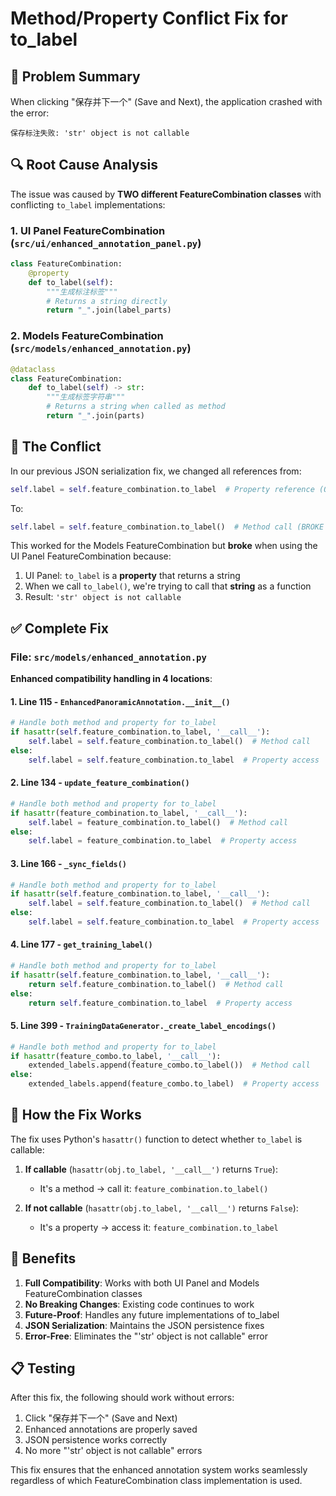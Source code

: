 # Method/Property Conflict Fix for to_label

## 🎯 Problem Summary

When clicking "保存并下一个" (Save and Next), the application crashed with the error:
```
保存标注失败: 'str' object is not callable
```

## 🔍 Root Cause Analysis

The issue was caused by **TWO different FeatureCombination classes** with conflicting `to_label` implementations:

### 1. UI Panel FeatureCombination (`src/ui/enhanced_annotation_panel.py`)
```python
class FeatureCombination:
    @property
    def to_label(self):
        """生成标注标签"""
        # Returns a string directly
        return "_".join(label_parts)
```

### 2. Models FeatureCombination (`src/models/enhanced_annotation.py`)
```python
@dataclass
class FeatureCombination:
    def to_label(self) -> str:
        """生成标签字符串"""
        # Returns a string when called as method
        return "_".join(parts)
```

## 🚨 The Conflict

In our previous JSON serialization fix, we changed all references from:
```python
self.label = self.feature_combination.to_label  # Property reference (OLD)
```

To:
```python
self.label = self.feature_combination.to_label()  # Method call (BROKE UI)
```

This worked for the Models FeatureCombination but **broke** when using the UI Panel FeatureCombination because:
1. UI Panel: `to_label` is a **property** that returns a string
2. When we call `to_label()`, we're trying to call that **string** as a function
3. Result: `'str' object is not callable`

## ✅ Complete Fix

### File: `src/models/enhanced_annotation.py`

**Enhanced compatibility handling in 4 locations**:

#### 1. Line 115 - `EnhancedPanoramicAnnotation.__init__()`
```python
# Handle both method and property for to_label
if hasattr(self.feature_combination.to_label, '__call__'):
    self.label = self.feature_combination.to_label()  # Method call
else:
    self.label = self.feature_combination.to_label  # Property access
```

#### 2. Line 134 - `update_feature_combination()`
```python
# Handle both method and property for to_label
if hasattr(feature_combination.to_label, '__call__'):
    self.label = feature_combination.to_label()  # Method call
else:
    self.label = feature_combination.to_label  # Property access
```

#### 3. Line 166 - `_sync_fields()`
```python
# Handle both method and property for to_label
if hasattr(self.feature_combination.to_label, '__call__'):
    self.label = self.feature_combination.to_label()  # Method call
else:
    self.label = self.feature_combination.to_label  # Property access
```

#### 4. Line 177 - `get_training_label()`
```python
# Handle both method and property for to_label
if hasattr(self.feature_combination.to_label, '__call__'):
    return self.feature_combination.to_label()  # Method call
else:
    return self.feature_combination.to_label  # Property access
```

#### 5. Line 399 - `TrainingDataGenerator._create_label_encodings()`
```python
# Handle both method and property for to_label
if hasattr(feature_combo.to_label, '__call__'):
    extended_labels.append(feature_combo.to_label())  # Method call
else:
    extended_labels.append(feature_combo.to_label)  # Property access
```

## 🧪 How the Fix Works

The fix uses Python's `hasattr()` function to detect whether `to_label` is callable:

1. **If callable** (`hasattr(obj.to_label, '__call__')` returns `True`):
   - It's a method → call it: `feature_combination.to_label()`

2. **If not callable** (`hasattr(obj.to_label, '__call__')` returns `False`):
   - It's a property → access it: `feature_combination.to_label`

## 🎉 Benefits

1. **Full Compatibility**: Works with both UI Panel and Models FeatureCombination classes
2. **No Breaking Changes**: Existing code continues to work
3. **Future-Proof**: Handles any future implementations of to_label
4. **JSON Serialization**: Maintains the JSON persistence fixes
5. **Error-Free**: Eliminates the "'str' object is not callable" error

## 📋 Testing

After this fix, the following should work without errors:
1. Click "保存并下一个" (Save and Next)
2. Enhanced annotations are properly saved
3. JSON persistence works correctly
4. No more "'str' object is not callable" errors

This fix ensures that the enhanced annotation system works seamlessly regardless of which FeatureCombination class implementation is used.